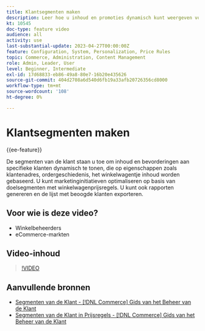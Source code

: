 ```yaml
---
title: Klantsegmenten maken
description: Leer hoe u inhoud en promoties dynamisch kunt weergeven voor specifieke klanten, op basis van eigenschappen zoals het adres van de klant, de ordergeschiedenis, de inhoud van winkelwagentjes.
kt: 10545
doc-type: feature video
audience: all
activity: use
last-substantial-update: 2023-04-27T00:00:00Z
feature: Configuration, System, Personalization, Price Rules
topic: Commerce, Administration, Content Management
role: Admin, Leader, User
level: Beginner, Intermediate
exl-id: 17d68833-eb86-49a8-80e7-16b20e435626
source-git-commit: 404d2708a6d540d6fb19a33afb20726356cd8000
workflow-type: tm+mt
source-wordcount: '108'
ht-degree: 0%

---
```


# Klantsegmenten maken

{{ee-feature}}

De segmenten van de klant staan u toe om inhoud en bevorderingen aan specifieke klanten dynamisch te tonen, die op eigenschappen zoals klantenadres, ordergeschiedenis, het winkelwagentje inhoud worden gebaseerd. U kunt marketinginitiatieven optimaliseren op basis van doelsegmenten met winkelwagenprijsregels. U kunt ook rapporten genereren en de lijst met beoogde klanten exporteren.

## Voor wie is deze video?

- Winkelbeheerders
- eCommerce-markten

## Video-inhoud

>[!VIDEO](https://video.tv.adobe.com/v/343659?quality=12&learn=on)

## Aanvullende bronnen

- [ Segmenten van de Klant -  [!DNL Commerce]  Gids van het Beheer van de Klant ](https://experienceleague.adobe.com/docs/commerce-admin/customers/customers-menu/customer-segments.html?lang=nl-NL)
- [ Segmenten van de Klant in Prijsregels -  [!DNL Commerce]  Gids van het Beheer van de Klant ](https://experienceleague.adobe.com/docs/commerce-admin/customers/segments/customer-segment-price-rule.html?lang=nl-NL)
